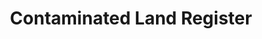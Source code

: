 ---
schema: default
title: Contaminated Land Register
organization: Dumfries and Galloway Council
notes: >-
    
resources:
  - name: Contaminated Land Register ZIP
  - url: >-
      https://data.usmart.io/org/9762f781-5c04-4759-a70b-afc585af1d12/resource?resourceGUID=e9b516c9-2ccd-4da5-96b8-d3c252418a15
  - format: ZIP

  - name: Contaminated Land Register JSON
  - url: >-
      https://api.usmart.io/org/9762f781-5c04-4759-a70b-afc585af1d12/2f44f5af-a48f-4e4f-8387-799c130da2df/1/urql
  - format: JSON
license: OGL3
category:

  - Built environment

  - Planningmaintainer: Dumfries and Galloway Council
maintainer_email: someone@example.com
---